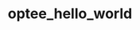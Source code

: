 ---
parent_project: optee
permalink: /engineering/projects/optee/optee_hello_world/
project_link_name: optee_hello_world
project_stats: 'true'
project_url: https://github.com/linaro-swg/hello_world
title: optee_hello_world
image:
  featured: 'true'
  path: /assets/images/projects/op-tee.png
display: "false"
---